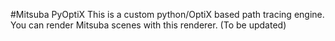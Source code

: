 #Mitsuba PyOptiX
This is a custom python/OptiX based path tracing engine.
You can render Mitsuba scenes with this renderer.
(To be updated)